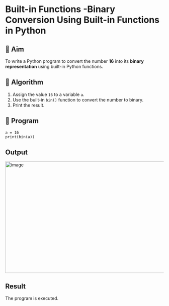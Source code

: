 # Built-in Functions -Binary Conversion Using Built-in Functions in Python

## 🎯 Aim
To write a Python program to convert the number **16** into its **binary representation** using built-in Python functions.

## 🧠 Algorithm
1. Assign the value `16` to a variable `a`.
2. Use the built-in `bin()` function to convert the number to binary.
3. Print the result.

## 🧾 Program
```
a = 16
print(bin(a))

```

## Output
<img width="802" height="355" alt="image" src="https://github.com/user-attachments/assets/ed9daf9d-9a41-439a-a300-9d3ee8e84b34" />

## Result
The program is executed.
